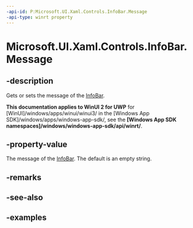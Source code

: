 ```yaml
---
-api-id: P:Microsoft.UI.Xaml.Controls.InfoBar.Message
-api-type: winrt property
---
```


# Microsoft.UI.Xaml.Controls.InfoBar.Message

<!--
public string Message { get; set; }
-->


## -description

Gets or sets the message of the [InfoBar](infobar.md).

**This documentation applies to WinUI 2 for UWP** for [WinUI]/windows/apps/winui/winui3/ in the [Windows App SDK]/windows/apps/windows-app-sdk/, see the **[Windows App SDK namespaces]/windows/windows-app-sdk/api/winrt/**.

## -property-value

The message of the [InfoBar](infobar.md). The default is an empty string.

## -remarks

## -see-also

## -examples


